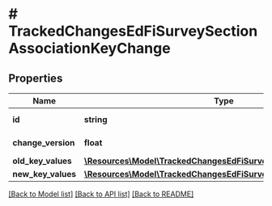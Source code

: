 # # TrackedChangesEdFiSurveySectionAssociationKeyChange

## Properties

Name | Type | Description | Notes
------------ | ------------- | ------------- | -------------
**id** | **string** | Resource identifier | [optional]
**change_version** | **float** | Change version | [optional]
**old_key_values** | [**\Resources\Model\TrackedChangesEdFiSurveySectionAssociationKey**](TrackedChangesEdFiSurveySectionAssociationKey.md) |  | [optional]
**new_key_values** | [**\Resources\Model\TrackedChangesEdFiSurveySectionAssociationKey**](TrackedChangesEdFiSurveySectionAssociationKey.md) |  | [optional]

[[Back to Model list]](../../README.md#models) [[Back to API list]](../../README.md#endpoints) [[Back to README]](../../README.md)
